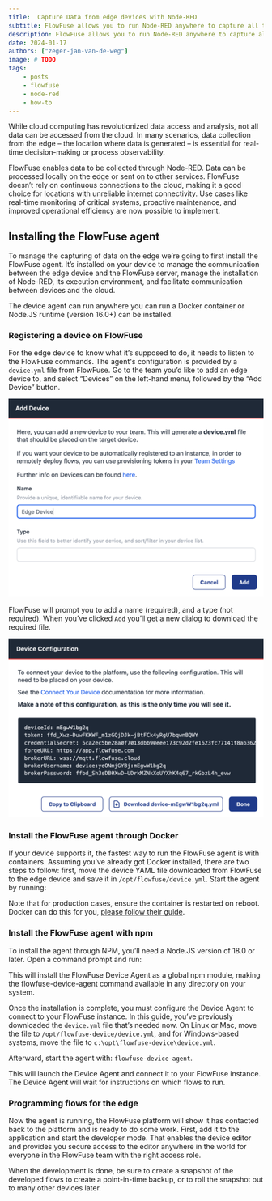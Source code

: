 ```yaml
---
title:  Capture Data from edge devices with Node-RED
subtitle: FlowFuse allows you to run Node-RED anywhere to capture all the data
description: FlowFuse allows you to run Node-RED anywhere to capture all the data
date: 2024-01-17
authors: ["zeger-jan-van-de-weg"]
image: # TODO
tags:
    - posts
    - flowfuse
    - node-red
    - how-to
---
```


While cloud computing has revolutionized data access and analysis, not all data can be accessed from the cloud. In many scenarios, data collection from the edge – the location where data is generated – is essential for real-time decision-making or process observability.

<!--more-->

FlowFuse enables data to be collected through Node-RED. Data can be processed locally on the edge or sent on to other services. FlowFuse doesn’t rely on continuous connections to the cloud, making it a good choice for locations with unreliable internet connectivity. Use cases like real-time monitoring of critical systems, proactive maintenance, and improved operational efficiency are now possible to implement.

## Installing the FlowFuse agent

To manage the capturing of data on the edge we’re going to first install the FlowFuse agent. It’s installed on your device to manage the communication between the edge device and the FlowFuse server, manage the installation of Node-RED, its execution environment, and facilitate communication between devices and the cloud.

The device agent can run anywhere you can run a Docker container or Node.JS runtime (version 16.0+) can be installed.


### Registering a device on FlowFuse

For the edge device to know what it’s supposed to do, it needs to listen to the FlowFuse commands. The agent's configuration is provided by a `device.yml` file from FlowFuse. Go to the team you’d like to add an edge device to, and select “Devices” on the left-hand menu, followed by the “Add Device” button.

![Setting up a FlowFuse agent](./images/flowfuse-agent-setup.png "Setting up a FlowFuse agent")

FlowFuse will prompt you to add a name (required), and a type (not required). When you’ve clicked `Add` you’ll get a new dialog to download the required file.

![Configuration file for the FlowFuse agent](./images/device-yml-flowfuse.png "The contents of a device.yml file")

### Install the FlowFuse agent through Docker

If your device supports it, the fastest way to run the FlowFuse agent is with containers. Assuming you’ve already got Docker installed, there are two steps to follow: first, move the device YAML file downloaded from FlowFuse to the edge device and save it in `/opt/flowfuse/device.yml`. Start the agent by running:

Note that for production cases, ensure the container is restarted on reboot. Docker can do this for you, [please follow their guide](https://docs.docker.com/config/containers/start-containers-automatically/).


### Install the FlowFuse agent with npm

To install the agent through NPM, you’ll need a Node.JS version of 18.0 or later. Open a command prompt and run:

This will install the FlowFuse Device Agent as a global npm module, making the flowfuse-device-agent command available in any directory on your system.

Once the installation is complete, you must configure the Device Agent to connect to your FlowFuse instance. In this guide, you’ve previously downloaded the `device.yml` file that’s needed now. On Linux or Mac, move the file to `/opt/flowfuse-device/device.yml`, and for Windows-based systems, move the file to `c:\opt\flowfuse-device\device.yml`.

Afterward, start the agent with: `flowfuse-device-agent`.

This will launch the Device Agent and connect it to your FlowFuse instance. The Device Agent will wait for instructions on which flows to run.

### Programming flows for the edge

Now the agent is running, the FlowFuse platform will show it has contacted back to the platform and is ready to do some work. First, add it to the application and start the developer mode. That enables the device editor and provides you secure access to the editor anywhere in the world for everyone in the FlowFuse team with the right access role.

When the development is done, be sure to create a snapshot of the developed flows to create a point-in-time backup, or to roll the snapshot out to many other devices later.
